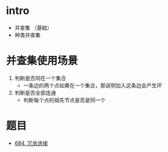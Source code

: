 # intro
- 并查集 （基础）
- 种类并查集

# 并查集使用场景
1. 判断是否同在一个集合
   - 一条边的两个点如果在一个集合，那说明加入这条边会产生环
2. 判断是否全部连通
   - 判断每个点的祖先节点是否是同一个

# 题目
- [684. 冗余连接](https://leetcode.cn/problems/redundant-connection/) 
